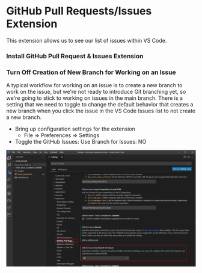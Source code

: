 # GitHub Pull Requests/Issues Extension

This extension allows us to see our list of issues within VS Code.

### Install GitHub Pull Request & Issues Extension

### Turn Off Creation of New Branch for Working on an Issue

A typical workflow for working on an issue is to create a new branch to work on the issue, but we're not ready to introduce Git branching yet, so we're going to stick to working on issues in the main branch. There is a setting that we need to toggle to change the default behavior that creates a new branch when you click the issue in the VS Code Issues list to not create a new branch.

* Bring up configuration settings for the extension
  * File => Preferences => Settings
* Toggle the GitHub Issues: Use Branch for Issues: NO

![](<../../.gitbook/assets/image (14).png>)
